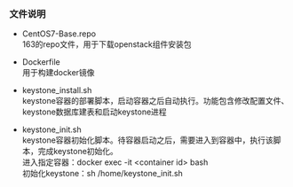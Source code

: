 ### 文件说明
 - CentOS7-Base.repo  
   163的repo文件，用于下载openstack组件安装包  

 - Dockerfile  
   用于构建docker镜像  

 - keystone_install.sh  
   keystone容器的部署脚本，启动容器之后自动执行。功能包含修改配置文件、keystone数据库建表和启动keystone进程  

 - keystone_init.sh  
   keystone容器初始化脚本。待容器启动之后，需要进入到容器中，执行该脚本，完成keystone初始化。  
   进入指定容器：docker exec -it &lt;container id&gt; bash  
   初始化keystone：sh /home/keystone_init.sh  
